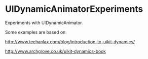 # UIDynamicAnimatorExperiments
Experiments with UIDynamicAnimator.

Some examples are based on:

http://www.teehanlax.com/blog/introduction-to-uikit-dynamics/

http://www.archgrove.co.uk/uikit-dynamics-book
